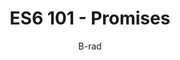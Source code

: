 ---
layout: post
author: B-rad
title: ES6 101 - Promises
tags: [Web Development, Javascript]
comments: true
base-url: https://www.mkdircode.com
---